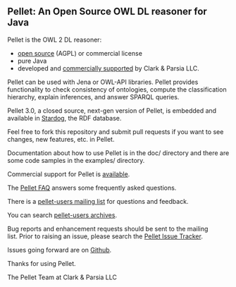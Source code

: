 Pellet: An Open Source OWL DL reasoner for Java
-----------------------------------------------

Pellet is the OWL 2 DL reasoner: 
 
* [open source](https://github.com/clarkparsia/pellet/blob/master/LICENSE.txt) (AGPL) or commercial license
* pure Java
* developed and [commercially supported](http://clarkparsia.com/support) by Clark & Parsia LLC. 

Pellet can be used with Jena or OWL-API libraries. Pellet provides functionality to check consistency of ontologies, compute the classification hierarchy, 
explain inferences, and answer SPARQL queries.

Pellet 3.0, a closed source, next-gen version of Pellet, is embedded and available in [Stardog](http://stardog.com/), the RDF
database.

Feel free to fork this repository and submit pull requests if you want to
see changes, new features, etc. in Pellet.

Documentation about how to use Pellet is in the doc/ directory and there are some 
code samples in the examples/ directory.                                    

Commercial support for Pellet is [available](http://clarkparsia.com/support).

The [Pellet FAQ](http://clarkparsia.com/pellet/faq) answers some frequently asked questions.

There is a [pellet-users mailing list](https://groups.google.com/forum/?fromgroups#!forum/pellet-users) for questions and feedback.

You can search [pellet-users archives](http://news.gmane.org/gmane.comp.web.pellet.user).
	
Bug reports and enhancement requests should be sent to the mailing          
list.  Prior to raising an issue, please search the [Pellet Issue Tracker](http://clark-parsia.trac.cvsdude.com/pellet-devel/report).

Issues going forward are on [Github](http://github.com/clarkparsia/pellet/issues).

Thanks for using Pellet.

The Pellet Team at Clark & Parsia LLC
